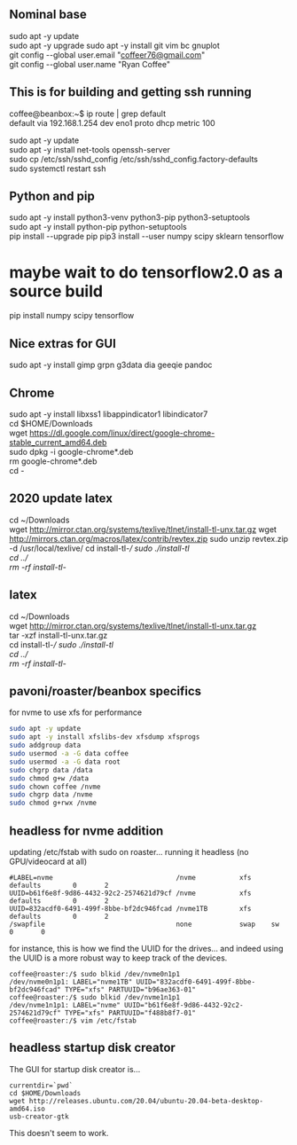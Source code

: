 ## Nominal base  
sudo apt -y update  
sudo apt -y upgrade
sudo apt -y install git vim bc gnuplot   
git config --global user.email "coffeer76@gmail.com"  
git config --global user.name "Ryan Coffee"  



## This is for building and getting ssh running  

coffee@beanbox:~$ ip route | grep default  
default via 192.168.1.254 dev eno1 proto dhcp metric 100   

sudo apt -y update  
sudo apt -y install net-tools openssh-server  
sudo cp /etc/ssh/sshd_config /etc/ssh/sshd_config.factory-defaults  
sudo systemctl restart ssh  

## Python and pip  
sudo apt -y install python3-venv python3-pip python3-setuptools  
sudo apt -y install python-pip python-setuptools    
pip install --upgrade pip
pip3 install --user numpy scipy sklearn tensorflow
# maybe wait to do tensorflow2.0 as a source build  
pip install numpy scipy	tensorflow    

## Nice extras for GUI   
sudo apt -y install gimp grpn g3data dia geeqie pandoc

## Chrome
sudo apt -y install libxss1 libappindicator1 libindicator7  
cd $HOME/Downloads  
wget https://dl.google.com/linux/direct/google-chrome-stable_current_amd64.deb  
sudo dpkg -i google-chrome*.deb  
rm google-chrome*.deb  
cd -


## 2020 update latex 
cd ~/Downloads  
wget http://mirror.ctan.org/systems/texlive/tlnet/install-tl-unx.tar.gz
wget http://mirrors.ctan.org/macros/latex/contrib/revtex.zip
sudo unzip revtex.zip -d /usr/local/texlive/
cd install-tl-*/
sudo ./install-tl  
cd ../  
rm -rf install-tl-*  


## latex  
cd ~/Downloads  
wget http://mirror.ctan.org/systems/texlive/tlnet/install-tl-unx.tar.gz  
tar -xzf install-tl-unx.tar.gz  
cd install-tl-*/
sudo ./install-tl  
cd ../  
rm -rf install-tl-*  

## pavoni/roaster/beanbox specifics
for nvme to use xfs for performance  
```bash
sudo apt -y update
sudo apt -y install xfslibs-dev xfsdump xfsprogs
sudo addgroup data 
sudo usermod -a -G data coffee
sudo usermod -a -G data root
sudo chgrp data /data
sudo chmod g+w /data
sudo chown coffee /nvme
sudo chgrp data /nvme
sudo chmod g+rwx /nvme
```

## headless for nvme addition
updating /etc/fstab with sudo on roaster... running it headless (no GPU/videocard at all)   
```
#LABEL=nvme                               /nvme           xfs     defaults        0       2
UUID=b61f6e8f-9d86-4432-92c2-2574621d79cf /nvme           xfs     defaults        0       2
UUID=832acdf0-6491-499f-8bbe-bf2dc946fcad /nvme1TB        xfs     defaults        0       2
/swapfile                                 none            swap    sw              0       0
```
for instance, this is how we find the UUID for the drives... and indeed using the UUID is a more robust way to keep track of the devices.  
```
coffee@roaster:/$ sudo blkid /dev/nvme0n1p1 
/dev/nvme0n1p1: LABEL="nvme1TB" UUID="832acdf0-6491-499f-8bbe-bf2dc946fcad" TYPE="xfs" PARTUUID="b96ae363-01"
coffee@roaster:/$ sudo blkid /dev/nvme1n1p1 
/dev/nvme1n1p1: LABEL="nvme" UUID="b61f6e8f-9d86-4432-92c2-2574621d79cf" TYPE="xfs" PARTUUID="f488b8f7-01"
coffee@roaster:/$ vim /etc/fstab 
```

## headless startup disk creator  
The GUI for startup disk creator is...  
```
currentdir=`pwd`
cd $HOME/Downloads
wget http://releases.ubuntu.com/20.04/ubuntu-20.04-beta-desktop-amd64.iso  
usb-creator-gtk
```
This doesn't seem to work.  
